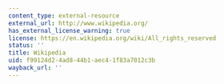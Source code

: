 ```yaml
---
content_type: external-resource
external_url: http://www.wikipedia.org/
has_external_license_warning: true
license: https://en.wikipedia.org/wiki/All_rights_reserved
status: ''
title: Wikipedia
uid: f99124d2-4ad8-44b1-aec4-1f83a7012c3b
wayback_url: ''
---
```

